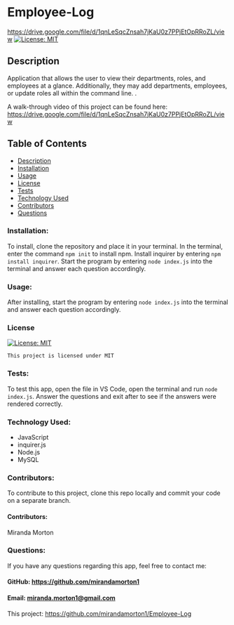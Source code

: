 # Employee-Log

https://drive.google.com/file/d/1qnLeSqcZnsah7jKaU0z7PPjEtOpRRoZL/view
[![License: MIT](https://img.shields.io/badge/License-MIT-yellow.svg)](https://opensource.org/licenses/MIT)
  
  ## Description
Application that allows the user to view their departments, roles, and employees at a glance. Additionally, they may add departments, employees, or update roles all within the command line. . 
  
  A walk-through video of this project can be found here: https://drive.google.com/file/d/1qnLeSqcZnsah7jKaU0z7PPjEtOpRRoZL/view

  ## Table of Contents
  * [Description](#description)
  * [Installation](#installation)
  * [Usage](#usage)
  * [License](#license)
  * [Tests](#test)
  * [Technology Used](#technology-used)
  * [Contributors](#contributors)
  * [Questions](#questions)

  ### Installation:
  To install, clone the repository and place it in your terminal. In the terminal, enter the command `npm init` to install npm. Install inquirer by entering `npm install inquirer`. Start the program by entering `node index.js` into the terminal and answer each question accordingly. 
  ### Usage:
  After installing, start the program by entering `node index.js` into the terminal and answer each question accordingly. 
  ### License

  
[![License: MIT](https://img.shields.io/badge/License-MIT-yellow.svg)](https://opensource.org/licenses/MIT)
  
  
`This project is licensed under MIT`
  ### Tests:
  To test this app, open the file in VS Code, open the terminal and run `node index.js`. Answer the questions and exit after to see if the answers were rendered correctly. 
  ### Technology Used:
  - JavaScript
  - inquirer.js
  - Node.js
  - MySQL
  ### Contributors: 
  To contribute to this project, clone this repo locally and commit your code on a separate branch. 
  #### Contributors:
  Miranda Morton
  ### Questions:
  If you have any questions regarding this app, feel free to contact me: 
  #### GitHub: https://github.com/mirandamorton1   
  #### Email: miranda.morton1@gmail.com
  This project: https://github.com/mirandamorton1/Employee-Log

